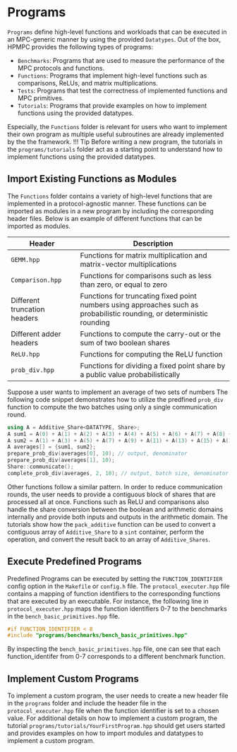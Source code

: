 # Programs

`Programs` define high-level functions and workloads that can be executed in an MPC-generic manner by using the provided `Datatypes`. Out of the box, HPMPC provides the following types of programs:

- `Benchmarks`: Programs that are used to measure the performance of the MPC protocols and functions.
- `Functions`: Programs that implement high-level functions such as comparisons, ReLUs, and matrix multiplications.
- `Tests`: Programs that test the correctness of implemented functions and MPC primitives.
- `Tutorials`: Programs that provide examples on how to implement functions using the provided datatypes.

Especially, the `Functions` folder is relevant for users who want to implement their own program as multiple useful subroutines are already implemented by the the framework.
!!! Tip
    Before writing a new program, the tutorials in the `programs/tutorials` folder act as a starting point to understand how to implement functions using the provided datatypes.

## Import Existing Functions as Modules

The `Functions` folder contains a variety of high-level functions that are implemented in a protocol-agnostic manner. These functions can be imported as modules in a new program by including the corresponding header files. Below is an example of different functions that can be imported as modules.

| Header | Description |
|--------|-------------|
| `GEMM.hpp` | Functions for matrix multiplication and matrix-vector multiplications |
| `Comparison.hpp` | Functions for comparisons such as less than zero, or equal to zero |
| Different truncation headers | Functions for truncating fixed point numbers using approaches such as probabilistic rounding, or deterministic rounding |
| Different adder headers | Functions to compute the carry-out or the sum of two boolean shares |
| `ReLU.hpp` | Functions for computing the ReLU function |
| `prob_div.hpp` | Functions for dividing a fixed point share by a public value probabilistically |

Suppose a user wants to implement an average of two sets of numbers
The following code snippet demonstrates how to utilize the predfined `prob_div` function to compute the two batches using only a single communication round.
```cpp
using A = Additive_Share<DATATYPE, Share>;
A sum1 = A(0) + A(1) + A(2) + A(3) + A(4) + A(5) + A(6) + A(7) + A(8) + A(9);
A sum2 = A(1) + A(3) + A(5) + A(7) + A(9) + A(11) + A(13) + A(15) + A(17) + A(19);
A averages[] = {sum1, sum2};
prepare_prob_div(averages[0], 10); // output, denominator
prepare_prob_div(averages[1], 10);
Share::communicate();
complete_prob_div(averages, 2, 10); // output, batch size, denominator
```

Other functions follow a similar pattern. In order to reduce communication rounds, the user needs to provide a contiguous block of shares that are processed all at once.
Functions such as ReLU and comparisons also handle the share conversion between the boolean and arithmetic domains internally and provide both inputs and outputs in the arithmetic domain.
The tutorials show how the `pack_additive` function can be used to convert a contiguous array of `Additive_Share` to a `sint` container, perform the operation, and convert the result back to an array of `Additive_Shares`.


## Execute Predefined Programs

Predefined Programs can be executed by setting the `FUNCTION_IDENTIFIER` config option in the `Makefile` or `config.h` file. The `protocol_executer.hpp` file contains a mapping of function identifiers to the corresponding functions that are executed by an executable.
For instance, the following line in `protocol_executer.hpp` maps the function identifiers 0-7 to the benchmarks in the `bench_basic_primitives.hpp` file.
```cpp
#if FUNCTION_IDENTIFIER < 8
#include "programs/benchmarks/bench_basic_primitives.hpp"
```
By inspecting the `bench_basic_primitives.hpp` file, one can see that each function_identifer from 0-7 corresponds to a different benchmark function.

## Implement Custom Programs

To implement a custom program, the user needs to create a new header file in the `programs` folder and include the header file in the `protocol_executer.hpp` file when the function identifier is set to a chosen value. For additional details on how to implement a custom program, the tutorial `programs/tutorials/YourFirstProgram.hpp` should get users started and provides examples on how to import modules and datatypes to implement a custom program.


